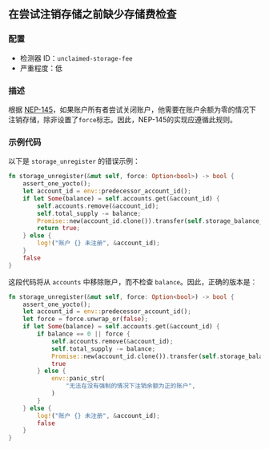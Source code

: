 
## 在尝试注销存储之前缺少存储费检查

### 配置

* 检测器 ID：`unclaimed-storage-fee`
* 严重程度：低

### 描述

根据 [NEP-145](https://github.com/near/NEPs/blob/master/neps/nep-0145.md#5-account-gracefully-closes-registration)，如果账户所有者尝试关闭账户，他需要在账户余额为零的情况下注销存储，除非设置了`force`标志。因此，NEP-145的实现应遵循此规则。

### 示例代码

以下是 `storage_unregister` 的错误示例：

```rust
fn storage_unregister(&mut self, force: Option<bool>) -> bool {
    assert_one_yocto();
    let account_id = env::predecessor_account_id();
    if let Some(balance) = self.accounts.get(&account_id) {
        self.accounts.remove(&account_id);
        self.total_supply -= balance;
        Promise::new(account_id.clone()).transfer(self.storage_balance_bounds().min.0 + 1);
        return true;
    } else {
        log!("账户 {} 未注册", &account_id);
    }
    false
}
```

这段代码将从 `accounts` 中移除账户，而不检查 `balance`。因此，正确的版本是：

```rust
fn storage_unregister(&mut self, force: Option<bool>) -> bool {
    assert_one_yocto();
    let account_id = env::predecessor_account_id();
    let force = force.unwrap_or(false);
    if let Some(balance) = self.accounts.get(&account_id) {
        if balance == 0 || force {
            self.accounts.remove(&account_id);
            self.total_supply -= balance;
            Promise::new(account_id.clone()).transfer(self.storage_balance_bounds().min.0 + 1);
            true
        } else {
            env::panic_str(
                "无法在没有强制的情况下注销余额为正的账户",
            )
        }
    } else {
        log!("账户 {} 未注册", &account_id);
        false
    }
}
```
